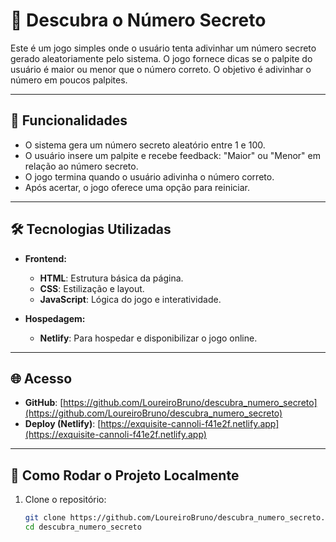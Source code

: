 # 🎯 Descubra o Número Secreto

Este é um jogo simples onde o usuário tenta adivinhar um número secreto gerado aleatoriamente pelo sistema. O jogo fornece dicas se o palpite do usuário é maior ou menor que o número correto. O objetivo é adivinhar o número em poucos palpites.

---

## 🚀 Funcionalidades

- O sistema gera um número secreto aleatório entre 1 e 100.
- O usuário insere um palpite e recebe feedback: "Maior" ou "Menor" em relação ao número secreto.
- O jogo termina quando o usuário adivinha o número correto.
- Após acertar, o jogo oferece uma opção para reiniciar.

---

## 🛠 Tecnologias Utilizadas

- **Frontend:**
  - **HTML**: Estrutura básica da página.
  - **CSS**: Estilização e layout.
  - **JavaScript**: Lógica do jogo e interatividade.

- **Hospedagem:**
  - **Netlify**: Para hospedar e disponibilizar o jogo online.

---

## 🌐 Acesso

- **GitHub**: [https://github.com/LoureiroBruno/descubra_numero_secreto](https://github.com/LoureiroBruno/descubra_numero_secreto)
- **Deploy (Netlify)**: [https://exquisite-cannoli-f41e2f.netlify.app](https://exquisite-cannoli-f41e2f.netlify.app)

---

## 📂 Como Rodar o Projeto Localmente

1. Clone o repositório:
   ```bash
   git clone https://github.com/LoureiroBruno/descubra_numero_secreto.git
   cd descubra_numero_secreto
